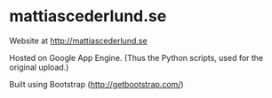 # mattiascederlund.se

Website at http://mattiascederlund.se

Hosted on Google App Engine. (Thus the Python scripts, used for the original upload.)

Built using Bootstrap (http://getbootstrap.com/)